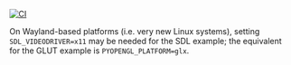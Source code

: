 [![CI](https://github.com/HinTak/skia-python-examples/actions/workflows/ci.yml/badge.svg)](https://github.com/HinTak/skia-python-examples/actions/workflows/ci.yml)

On Wayland-based platforms (i.e. very new Linux systems), setting `SDL_VIDEODRIVER=x11`
may be needed for the SDL example; the equivalent for the GLUT example is `PYOPENGL_PLATFORM=glx`.
